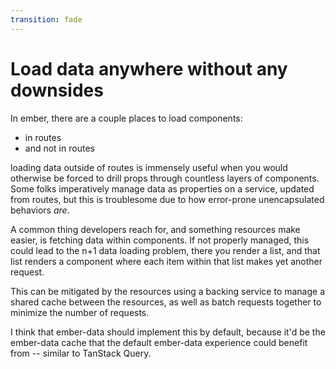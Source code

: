 ```yaml
--- 
transition: fade
---
```


# Load data anywhere without any downsides

In ember, there are a couple places to load components:

- in routes
- and not in routes 

loading data outside of routes is immensely useful when you would otherwise be forced to drill props through countless layers of components. Some folks imperatively manage data as properties on a service, updated from routes, but this is troublesome due to how error-prone unencapsulated behaviors _are_.

A common thing developers reach for, and something resources make easier, is fetching data within components.  If not properly managed, this could lead to the n+1 data loading problem, there you render a list, and that list renders a component where each item within that list makes yet another request.

This can be mitigated by the resources using a backing service to manage a shared cache between the resources, as well as batch requests together to minimize the number of requests.

I think that ember-data should implement this by default, because it'd be the ember-data cache that the default ember-data experience could benefit from -- similar to TanStack Query.



